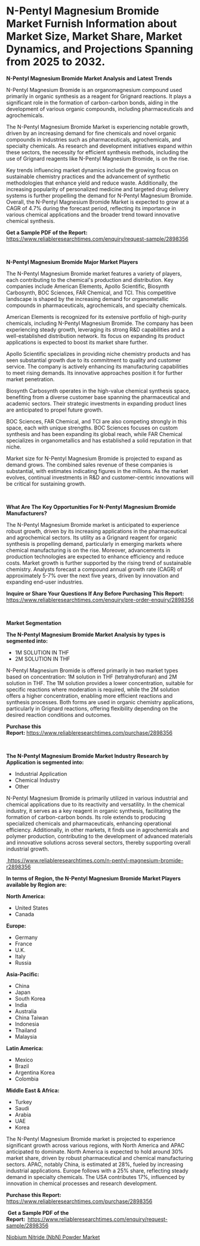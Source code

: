 <p><h1>N-Pentyl Magnesium Bromide Market Furnish Information about Market Size, Market Share, Market Dynamics, and Projections Spanning from 2025 to 2032.</h1></p><p><strong>N-Pentyl Magnesium Bromide Market Analysis and Latest Trends</strong></p>
<p><p>N-Pentyl Magnesium Bromide is an organomagnesium compound used primarily in organic synthesis as a reagent for Grignard reactions. It plays a significant role in the formation of carbon-carbon bonds, aiding in the development of various organic compounds, including pharmaceuticals and agrochemicals. </p><p>The N-Pentyl Magnesium Bromide Market is experiencing notable growth, driven by an increasing demand for fine chemicals and novel organic compounds in industries such as pharmaceuticals, agrochemicals, and specialty chemicals. As research and development initiatives expand within these sectors, the necessity for efficient synthesis methods, including the use of Grignard reagents like N-Pentyl Magnesium Bromide, is on the rise. </p><p>Key trends influencing market dynamics include the growing focus on sustainable chemistry practices and the advancement of synthetic methodologies that enhance yield and reduce waste. Additionally, the increasing popularity of personalized medicine and targeted drug delivery systems is further propelling the demand for N-Pentyl Magnesium Bromide. Overall, the N-Pentyl Magnesium Bromide Market is expected to grow at a CAGR of 4.7% during the forecast period, reflecting its importance in various chemical applications and the broader trend toward innovative chemical synthesis.</p></p>
<p><strong>Get a Sample PDF of the Report:&nbsp;</strong> <a href="https://www.reliableresearchtimes.com/enquiry/request-sample/2898356?utm_campaign=3011&utm_medium=2&utm_source=Github&utm_content=ia&utm_term=15032025&utm_id=n-pentyl-magnesium-bromide">https://www.reliableresearchtimes.com/enquiry/request-sample/2898356</a></p>
<p>&nbsp;</p>
<p><strong>N-Pentyl Magnesium Bromide Major Market Players</strong></p>
<p><p>The N-Pentyl Magnesium Bromide market features a variety of players, each contributing to the chemical's production and distribution. Key companies include American Elements, Apollo Scientific, Biosynth Carbosynth, BOC Sciences, FAR Chemical, and TCI. This competitive landscape is shaped by the increasing demand for organometallic compounds in pharmaceuticals, agrochemicals, and specialty chemicals.</p><p>American Elements is recognized for its extensive portfolio of high-purity chemicals, including N-Pentyl Magnesium Bromide. The company has been experiencing steady growth, leveraging its strong R&D capabilities and a well-established distribution network. Its focus on expanding its product applications is expected to boost its market share further.</p><p>Apollo Scientific specializes in providing niche chemistry products and has seen substantial growth due to its commitment to quality and customer service. The company is actively enhancing its manufacturing capabilities to meet rising demands. Its innovative approaches position it for further market penetration.</p><p>Biosynth Carbosynth operates in the high-value chemical synthesis space, benefiting from a diverse customer base spanning the pharmaceutical and academic sectors. Their strategic investments in expanding product lines are anticipated to propel future growth.</p><p>BOC Sciences, FAR Chemical, and TCI are also competing strongly in this space, each with unique strengths. BOC Sciences focuses on custom synthesis and has been expanding its global reach, while FAR Chemical specializes in organometallics and has established a solid reputation in that niche.</p><p>Market size for N-Pentyl Magnesium Bromide is projected to expand as demand grows. The combined sales revenue of these companies is substantial, with estimates indicating figures in the millions. As the market evolves, continual investments in R&D and customer-centric innovations will be critical for sustaining growth.</p></p>
<p>&nbsp;</p>
<p><strong>What Are The Key Opportunities For N-Pentyl Magnesium Bromide Manufacturers?</strong></p>
<p><p>The N-Pentyl Magnesium Bromide market is anticipated to experience robust growth, driven by its increasing applications in the pharmaceutical and agrochemical sectors. Its utility as a Grignard reagent for organic synthesis is propelling demand, particularly in emerging markets where chemical manufacturing is on the rise. Moreover, advancements in production technologies are expected to enhance efficiency and reduce costs. Market growth is further supported by the rising trend of sustainable chemistry. Analysts forecast a compound annual growth rate (CAGR) of approximately 5-7% over the next five years, driven by innovation and expanding end-user industries.</p></p>
<p><strong>Inquire or Share Your Questions If Any Before Purchasing This Report:</strong> <a href="https://www.reliableresearchtimes.com/enquiry/pre-order-enquiry/2898356?utm_campaign=3011&utm_medium=2&utm_source=Github&utm_content=ia&utm_term=15032025&utm_id=n-pentyl-magnesium-bromide">https://www.reliableresearchtimes.com/enquiry/pre-order-enquiry/2898356</a></p>
<p>&nbsp;</p>
<p><strong>Market Segmentation</strong></p>
<p><strong>The N-Pentyl Magnesium Bromide Market Analysis by types is segmented into:</strong></p>
<p><ul><li>1M SOLUTION IN THF</li><li>2M SOLUTION IN THF</li></ul></p>
<p><p>N-Pentyl Magnesium Bromide is offered primarily in two market types based on concentration: 1M solution in THF (tetrahydrofuran) and 2M solution in THF. The 1M solution provides a lower concentration, suitable for specific reactions where moderation is required, while the 2M solution offers a higher concentration, enabling more efficient reactions and synthesis processes. Both forms are used in organic chemistry applications, particularly in Grignard reactions, offering flexibility depending on the desired reaction conditions and outcomes.</p></p>
<p><strong>Purchase this Report:&nbsp;</strong><a href="https://www.reliableresearchtimes.com/purchase/2898356?utm_campaign=3011&utm_medium=2&utm_source=Github&utm_content=ia&utm_term=15032025&utm_id=n-pentyl-magnesium-bromide">https://www.reliableresearchtimes.com/purchase/2898356</a></p>
<p>&nbsp;</p>
<p><strong>The N-Pentyl Magnesium Bromide Market Industry Research by Application is segmented into:</strong></p>
<p><ul><li>Industrial Application</li><li>Chemical Industry</li><li>Other</li></ul></p>
<p><p>N-Pentyl Magnesium Bromide is primarily utilized in various industrial and chemical applications due to its reactivity and versatility. In the chemical industry, it serves as a key reagent in organic synthesis, facilitating the formation of carbon-carbon bonds. Its role extends to producing specialized chemicals and pharmaceuticals, enhancing operational efficiency. Additionally, in other markets, it finds use in agrochemicals and polymer production, contributing to the development of advanced materials and innovative solutions across several sectors, thereby supporting overall industrial growth.</p></p>
<p><a href="https://www.reliableresearchtimes.com/n-pentyl-magnesium-bromide-r2898356?utm_campaign=3011&utm_medium=2&utm_source=Github&utm_content=ia&utm_term=15032025&utm_id=n-pentyl-magnesium-bromide">&nbsp;https://www.reliableresearchtimes.com/n-pentyl-magnesium-bromide-r2898356</a></p>
<p><strong>In terms of Region, the N-Pentyl Magnesium Bromide Market Players available by Region are:</strong></p>
<p>
    <p> <strong> North America: </strong>
        <ul>
            <li>United States</li>
            <li>Canada</li>
        </ul>
        </p> 
    <p> <strong> Europe: </strong>
        <ul>
            <li>Germany</li>
            <li>France</li>
            <li>U.K.</li>
            <li>Italy</li>
            <li>Russia</li>
        </ul>
        </p> 
    <p> <strong> Asia-Pacific: </strong>
        <ul>
            <li>China</li>
            <li>Japan</li>
            <li>South Korea</li>
            <li>India</li>
            <li>Australia</li>
            <li>China Taiwan</li>
            <li>Indonesia</li>
            <li>Thailand</li>
            <li>Malaysia</li>
        </ul>
        </p> 
    <p> <strong> Latin America: </strong>
        <ul>
            <li>Mexico</li>
            <li>Brazil</li>
            <li>Argentina Korea</li>
            <li>Colombia</li>
        </ul>
        </p> 
    <p> <strong> Middle East & Africa: </strong>
        <ul>
            <li>Turkey</li>
            <li>Saudi</li>
            <li>Arabia</li>
            <li>UAE</li>
            <li>Korea</li>
        </ul>
    </p>
    </p>
<p><p>The N-Pentyl Magnesium Bromide market is projected to experience significant growth across various regions, with North America and APAC anticipated to dominate. North America is expected to hold around 30% market share, driven by robust pharmaceutical and chemical manufacturing sectors. APAC, notably China, is estimated at 28%, fueled by increasing industrial applications. Europe follows with a 25% share, reflecting steady demand in specialty chemicals. The USA contributes 17%, influenced by innovation in chemical processes and research development.</p></p>
<p><strong>Purchase this Report: </strong><a href="https://www.reliableresearchtimes.com/purchase/2898356?utm_campaign=3011&utm_medium=2&utm_source=Github&utm_content=ia&utm_term=15032025&utm_id=n-pentyl-magnesium-bromide">https://www.reliableresearchtimes.com/purchase/2898356</a></p>
<p>&nbsp;<strong>Get a Sample PDF of the Report:&nbsp;&nbsp;</strong><a href="https://www.reliableresearchtimes.com/enquiry/request-sample/2898356?utm_campaign=3011&utm_medium=2&utm_source=Github&utm_content=ia&utm_term=15032025&utm_id=n-pentyl-magnesium-bromide">https://www.reliableresearchtimes.com/enquiry/request-sample/2898356</a></p>
<p><strong></strong></p>
<p><p><a href="https://github.com/iroldilom/Market-Research-Report-List-1/blob/main/niobium-nitride-nbn-powder-market.md?utm_campaign=3011&utm_medium=2&utm_source=Github&utm_content=ia&utm_term=15032025&utm_id=n-pentyl-magnesium-bromide">Niobium Nitride (NbN) Powder Market</a></p></p>